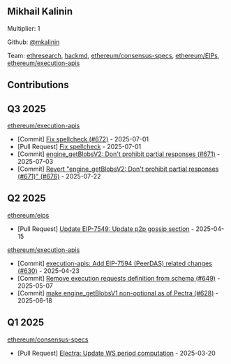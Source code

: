 
## Mikhail Kalinin
Multiplier: 1

Github: [@mkalinin](https://github.com/mkalinin)

Team: [ethresearch](https://ethresear.ch/u/mkalinin), [hackmd](https://hackmd.io/@n0ble), [ethereum/consensus-specs](https://github.com/ethereum/consensus-specs/pulls?q=is%3Apr+author%3Amkalinin), [ethereum/EIPs](https://github.com/ethereum/EIPs/pulls?q=is%3Apr+author%3Amkalinin), [ethereum/execution-apis](https://github.com/ethereum/execution-apis/pulls?q=is%3Apr+author%3Amkalinin)

## Contributions

## Q3 2025


[ethereum/execution-apis](https://github.com/ethereum/execution-apis)
* [Commit] [Fix spellcheck (#672)](https://github.com/ethereum/execution-apis/commit/f1ea4623e07516ece737e89a2a713dcdea9b8100) - 2025-07-01
* [Pull Request] [Fix spellcheck](https://github.com/ethereum/execution-apis/pull/672) - 2025-07-01
* [Commit] [engine_getBlobsV2: Don't prohibit partial responses (#671)](https://github.com/ethereum/execution-apis/commit/d41fdf10fabbb73c4d126fb41809785d830acace) - 2025-07-03
* [Commit] [Revert "engine_getBlobsV2: Don't prohibit partial responses (#671)" (#676)](https://github.com/ethereum/execution-apis/commit/a1d95fb555cd91efb3e0d6555e4ab556d9f5dd06) - 2025-07-22
## Q2 2025


[ethereum/eips](https://github.com/ethereum/eips)
* [Pull Request] [Update EIP-7549: Update p2p gossip section](https://github.com/ethereum/EIPs/pull/9640) - 2025-04-15

[ethereum/execution-apis](https://github.com/ethereum/execution-apis)
* [Commit] [execution-apis: Add EIP-7594 (PeerDAS) related changes (#630)](https://github.com/ethereum/execution-apis/commit/5d634063ccfd897a6974ea589c00e2c1d889abc9) - 2025-04-23
* [Commit] [Remove execution requests definition from schema (#649)](https://github.com/ethereum/execution-apis/commit/aed9d04b94e59f5ac937a6618037562082760d88) - 2025-05-07
* [Commit] [make engine_getBlobsV1 non-optional as of Pectra (#628)](https://github.com/ethereum/execution-apis/commit/bc5a37ee69a64769bd8d0a2056672361ef5f3839) - 2025-06-18
## Q1 2025

[ethereum/consensus-specs](https://github.com/ethereum/consensus-specs)
* [Pull Request] [Electra: Update WS period computation](https://github.com/ethereum/consensus-specs/pull/4179) - 2025-03-20
